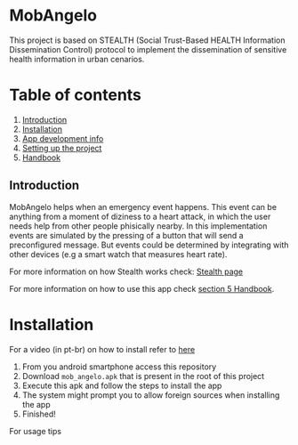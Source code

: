 # MobAngelo 
This project is based on STEALTH (Social Trust-Based HEALTH Information Dissemination Control) protocol to implement the dissemination of sensitive health information in urban cenarios.

# Table of contents
1. [Introduction](#introduction)
1. [Installation](#installation)
1. [App development info](./docs/BASE_INFO.md)
1. [Setting up the project](./docs/PROJECT_SETUP.md)
1. [Handbook](./docs/HANDBOOK.md)

## Introduction
MobAngelo helps when an emergency event  happens. This event can be anything from a moment of diziness to a heart attack, in which the user needs help from other people phisically nearby. In this implementation events are simulated by the pressing of a button that will send a preconfigured message. But events could be determined by integrating with other devices (e.g a smart watch that measures heart rate).

For more information on how Stealth works check: [Stealth page](http://www.nr2.ufpr.br/~asbatista/stealth.html)

For more information on how to use this app check [section 5 Handbook](./docs/handbook.md).

# Installation

For a video (in pt-br) on how to install refer to [here]()
1. From you android smartphone access this repository
1. Download `mob_angelo.apk` that is present in the root of this project
1. Execute this apk and follow the steps to install the app
  1. The system might prompt you to allow foreign sources when installing the app 
3. Finished!

For usage tips 
